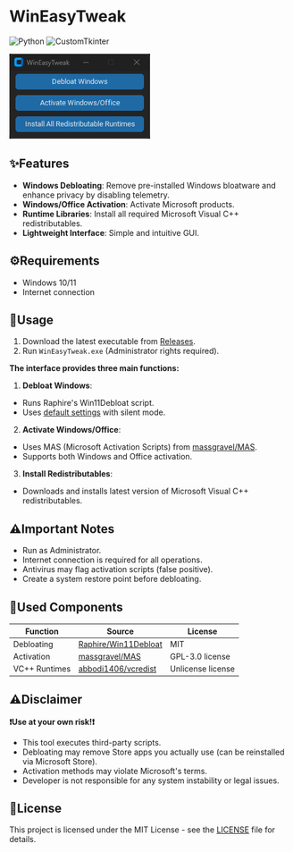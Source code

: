 # WinEasyTweak

![Python](https://img.shields.io/badge/Python-3.7%2B-blue) ![CustomTkinter](https://img.shields.io/badge/CustomTkinter-UI-yellowgreen)

![Screenshot](https://github.com/Slav4ik555/WinEasyTweak/blob/master/assets/img/screenshot.png)

## ✨Features

- **Windows Debloating**: Remove pre-installed Windows bloatware and enhance privacy by disabling telemetry.
- **Windows/Office Activation**: Activate Microsoft products.
- **Runtime Libraries**: Install all required Microsoft Visual C++ redistributables.
- **Lightweight Interface**: Simple and intuitive GUI.

## ⚙️Requirements

- Windows 10/11
- Internet connection

## 🚀Usage

1. Download the latest executable from [Releases](https://github.com/Slav4ik555/WinEasyTweak/releases).
2. Run `WinEasyTweak.exe` (Administrator rights required).

**The interface provides three main functions:**

1. **Debloat Windows**:
  
  - Runs Raphire's Win11Debloat script.
  - Uses [default settings](https://github.com/Raphire/Win11Debloat?tab=readme-ov-file#changes-included-in-the-default-mode) with silent mode.
2. **Activate Windows/Office**:
  
  - Uses MAS (Microsoft Activation Scripts) from [massgravel/MAS](https://github.com/massgravel/Microsoft-Activation-Scripts).
  - Supports both Windows and Office activation.
3. **Install Redistributables**:
  
  - Downloads and installs latest version of Microsoft Visual C++ redistributables.

## ⚠️Important Notes

- Run as Administrator.
- Internet connection is required for all operations.
- Antivirus may flag activation scripts (false positive).
- Create a system restore point before debloating.

## 🔌Used Components

| Function | Source | License |
| --- | --- | --- |
| Debloating | [Raphire/Win11Debloat](https://github.com/Raphire/Win11Debloat) | MIT |
| Activation | [massgravel/MAS](https://github.com/massgravel/Microsoft-Activation-Scripts) | GPL-3.0 license |
| VC++ Runtimes | [abbodi1406/vcredist](https://github.com/abbodi1406/vcredist) | Unlicense license |

## ⚠️Disclaimer

**❗Use at your own risk!❗**

- This tool executes third-party scripts.
- Debloating may remove Store apps you actually use (can be reinstalled via Microsoft Store).
- Activation methods may violate Microsoft's terms.
- Developer is not responsible for any system instability or legal issues.

## 📜License

This project is licensed under the MIT License - see the [LICENSE](LICENSE) file for details.

